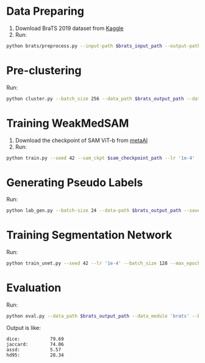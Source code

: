 # Data Preparing

1. Download BraTS 2019 dataset from [Kaggle](https://www.kaggle.com/datasets/aryashah2k/brain-tumor-segmentation-brats-2019)
2. Run:
```bash
python brats/preprocess.py --input-path $brats_input_path --output-path $brats_output_path
```

# Pre-clustering

Run:
```bash
python cluster.py --batch_size 256 --data_path $brats_output_path --data_module brats --parent_classes 1 --child_classes 8 --save_path $cluster_file_path --gpus $gpus
```

# Training WeakMedSAM

1. Download the checkpoint of SAM ViT-b from [metaAI](https://dl.fbaipublicfiles.com/segment_anything/sam_vit_b_01ec64.pth)
2. Run:
```bash
python train.py --seed 42 --sam_ckpt $sam_checkpoint_path --lr '1e-4' --batch_size 24 --max_epochs 10 --val_iters 3000 --index $index --data_path $brats_output_path --data_module brats --parent_classes 1 --child_classes 8 --child_weight 0.5 --cluster_file $cluster_file_path/brats-8.bin --logdir $logdir --gpus $gpus
```

# Generating Pseudo Labels

Run:
```bash
python lab_gen.py --batch-size 24 --data-path $brats_output_path --save-path $pseudo_label_path --data-module brats --parent-classes 1 --child-classes 8 --samus-ckpt $logdir/$index/$index.pth --sam-ckpt sam_vit_b_01ec64.pth --t 4 --beta 4 --threshold 0.5 --gpus $gpus
```

# Training Segmentation Network

Run:
```bash
python train_unet.py --seed 42 --lr '1e-4' --batch_size 128 --max_epochs 10 --val_iters 500 --index $index --data_path $brats_output_path --lab_path $pseudo_label_path --data_module brats --num_classes 2 --logdir $logdir --gpus $gpus
```

# Evaluation

Run:
```bash
python eval.py --data_path $brats_output_path --data_module 'brats' --batch_size 128 --num_classes 2 --ckpt $logdir/$index/$index.pth --gpus $gpus
```

Output is like:
```
dice:           79.69
jaccard:        74.06
assd:           5.57
hd95:           28.34
```